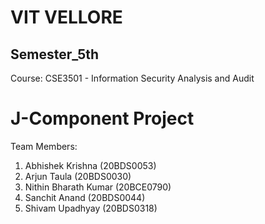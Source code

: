 # VIT VELLORE

## Semester_5th

Course: CSE3501 - Information Security Analysis and Audit

# J-Component Project

Team Members:

1. Abhishek Krishna (20BDS0053)</br>
2. Arjun Taula (20BDS0030)</br>
3. Nithin Bharath Kumar (20BCE0790)</br>
4. Sanchit Anand (20BDS0044)</br>
5. Shivam Upadhyay (20BDS0318)</br>
